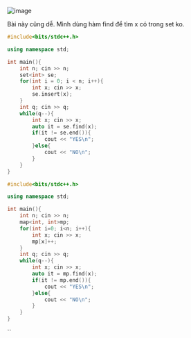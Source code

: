 ![image](https://github.com/Llam-a/Practice_Cpp/assets/115911041/38de3ebe-02ce-405a-98f1-ea84f51f4e85)

Bài này cũng dễ. Mình dùng hàm find để tìm x có trong set ko.

```cpp
#include<bits/stdc++.h>

using namespace std;

int main(){
    int n; cin >> n;
    set<int> se;
    for(int i = 0; i < n; i++){
        int x; cin >> x;
        se.insert(x);
    }
    int q; cin >> q;
    while(q--){
        int x; cin >> x;
        auto it = se.find(x);
        if(it != se.end()){
            cout << "YES\n";
        }else{
            cout << "NO\n";
        }
    }
}
```

```cpp
#include<bits/stdc++.h>

using namespace std;

int main(){
    int n; cin >> n;
    map<int, int>mp;
    for(int i=0; i<n; i++){
        int x; cin >> x;
        mp[x]++;
    }
    int q; cin >> q;
    while(q--){
        int x; cin >> x;
        auto it = mp.find(x);
        if(it != mp.end()){
            cout << "YES\n";
        }else{
            cout << "NO\n";
        }
    }
}

```
``
